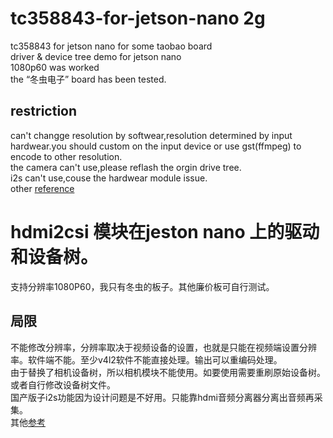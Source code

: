 # tc358843-for-jetson-nano 2g
tc358843 for jetson nano for some taobao board  
driver & device tree demo for jetson nano  
1080p60 was worked  
the “冬虫电子” board has been tested.
## restriction  
can't changge resolution by softwear,resolution determined by input hardwear.you should custom on the input device or use gst(ffmpeg) to encode to other resolution.  
the camera can't use,please reflash the orgin drive tree.  
i2s can't use,couse the hardwear module issue.   
other [reference](https://gist.github.com/nyacg/becd94a029355825a05f633f38a25b46)  


# hdmi2csi 模块在jeston nano 上的驱动和设备树。
支持分辨率1080P60，我只有冬虫的板子。其他廉价板可自行测试。
## 局限
不能修改分辨率，分辨率取决于视频设备的设置，也就是只能在视频端设置分辨率。软件端不能。至少v4l2软件不能直接处理。输出可以重编码处理。  
由于替换了相机设备树，所以相机模块不能使用。如要使用需要重刷原始设备树。或者自行修改设备树文件。  
国产版子i2s功能因为设计问题是不好用。只能靠hdmi音频分离器分离出音频再采集。  
其他[参考](https://gist.github.com/nyacg/becd94a029355825a05f633f38a25b46)
